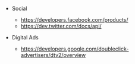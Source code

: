   * Social
    * https://developers.facebook.com/products/
    * https://dev.twitter.com/docs/api/

  * Digital Ads
    * https://developers.google.com/doubleclick-advertisers/dtv2/overview
